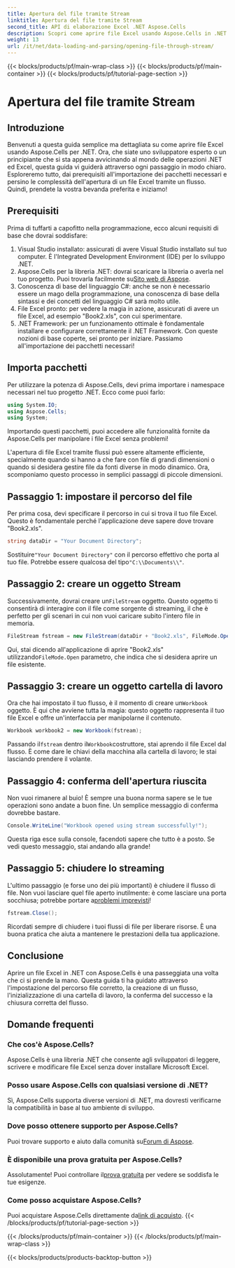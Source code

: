 ```yaml
---
title: Apertura del file tramite Stream
linktitle: Apertura del file tramite Stream
second_title: API di elaborazione Excel .NET Aspose.Cells
description: Scopri come aprire file Excel usando Aspose.Cells in .NET. Questa guida per principianti fornisce istruzioni passo dopo passo per una gestione efficiente dei file.
weight: 13
url: /it/net/data-loading-and-parsing/opening-file-through-stream/
---
```


{{< blocks/products/pf/main-wrap-class >}}
{{< blocks/products/pf/main-container >}}
{{< blocks/products/pf/tutorial-page-section >}}

# Apertura del file tramite Stream

## Introduzione
Benvenuti a questa guida semplice ma dettagliata su come aprire file Excel usando Aspose.Cells per .NET. Ora, che siate uno sviluppatore esperto o un principiante che si sta appena avvicinando al mondo delle operazioni .NET ed Excel, questa guida vi guiderà attraverso ogni passaggio in modo chiaro. Esploreremo tutto, dai prerequisiti all'importazione dei pacchetti necessari e persino le complessità dell'apertura di un file Excel tramite un flusso. Quindi, prendete la vostra bevanda preferita e iniziamo!
## Prerequisiti
Prima di tuffarti a capofitto nella programmazione, ecco alcuni requisiti di base che dovrai soddisfare:
1. Visual Studio installato: assicurati di avere Visual Studio installato sul tuo computer. È l'Integrated Development Environment (IDE) per lo sviluppo .NET.
2.  Aspose.Cells per la libreria .NET: dovrai scaricare la libreria o averla nel tuo progetto. Puoi trovarla facilmente su[Sito web di Aspose](https://releases.aspose.com/cells/net/).
3. Conoscenza di base del linguaggio C#: anche se non è necessario essere un mago della programmazione, una conoscenza di base della sintassi e dei concetti del linguaggio C# sarà molto utile.
4. File Excel pronto: per vedere la magia in azione, assicurati di avere un file Excel, ad esempio "Book2.xls", con cui sperimentare.
5. .NET Framework: per un funzionamento ottimale è fondamentale installare e configurare correttamente il .NET Framework.
Con queste nozioni di base coperte, sei pronto per iniziare. Passiamo all'importazione dei pacchetti necessari!
## Importa pacchetti
Per utilizzare la potenza di Aspose.Cells, devi prima importare i namespace necessari nel tuo progetto .NET. Ecco come puoi farlo:
```csharp
using System.IO;
using Aspose.Cells;
using System;
```
Importando questi pacchetti, puoi accedere alle funzionalità fornite da Aspose.Cells per manipolare i file Excel senza problemi!

L'apertura di file Excel tramite flussi può essere altamente efficiente, specialmente quando si hanno a che fare con file di grandi dimensioni o quando si desidera gestire file da fonti diverse in modo dinamico. Ora, scomponiamo questo processo in semplici passaggi di piccole dimensioni.
## Passaggio 1: impostare il percorso del file
Per prima cosa, devi specificare il percorso in cui si trova il tuo file Excel. Questo è fondamentale perché l'applicazione deve sapere dove trovare "Book2.xls".
```csharp
string dataDir = "Your Document Directory";
```
 Sostituire`"Your Document Directory"` con il percorso effettivo che porta al tuo file. Potrebbe essere qualcosa del tipo`"C:\\Documents\\"`.
## Passaggio 2: creare un oggetto Stream
 Successivamente, dovrai creare un`FileStream` oggetto. Questo oggetto ti consentirà di interagire con il file come sorgente di streaming, il che è perfetto per gli scenari in cui non vuoi caricare subito l'intero file in memoria.
```csharp
FileStream fstream = new FileStream(dataDir + "Book2.xls", FileMode.Open);
```
 Qui, stai dicendo all'applicazione di aprire "Book2.xls" utilizzando`FileMode.Open` parametro, che indica che si desidera aprire un file esistente.
## Passaggio 3: creare un oggetto cartella di lavoro
 Ora che hai impostato il tuo flusso, è il momento di creare un`Workbook` oggetto. È qui che avviene tutta la magia: questo oggetto rappresenta il tuo file Excel e offre un'interfaccia per manipolarne il contenuto.
```csharp
Workbook workbook2 = new Workbook(fstream);
```
 Passando il`fstream` dentro il`Workbook`costruttore, stai aprendo il file Excel dal flusso. È come dare le chiavi della macchina alla cartella di lavoro; le stai lasciando prendere il volante.
## Passaggio 4: conferma dell'apertura riuscita
Non vuoi rimanere al buio! È sempre una buona norma sapere se le tue operazioni sono andate a buon fine. Un semplice messaggio di conferma dovrebbe bastare.
```csharp
Console.WriteLine("Workbook opened using stream successfully!");
```
Questa riga esce sulla console, facendoti sapere che tutto è a posto. Se vedi questo messaggio, stai andando alla grande!
## Passaggio 5: chiudere lo streaming
 L'ultimo passaggio (e forse uno dei più importanti) è chiudere il flusso di file. Non vuoi lasciare quel file aperto inutilmente: è come lasciare una porta socchiusa; potrebbe portare a[problemi imprevisti](https://forum.aspose.com/c/cells/9)!
```csharp
fstream.Close();
```
Ricordati sempre di chiudere i tuoi flussi di file per liberare risorse. È una buona pratica che aiuta a mantenere le prestazioni della tua applicazione.
## Conclusione
Aprire un file Excel in .NET con Aspose.Cells è una passeggiata una volta che ci si prende la mano. Questa guida ti ha guidato attraverso l'impostazione del percorso file corretto, la creazione di un flusso, l'inizializzazione di una cartella di lavoro, la conferma del successo e la chiusura corretta del flusso. 
## Domande frequenti
### Che cos'è Aspose.Cells?
Aspose.Cells è una libreria .NET che consente agli sviluppatori di leggere, scrivere e modificare file Excel senza dover installare Microsoft Excel.
### Posso usare Aspose.Cells con qualsiasi versione di .NET?
Sì, Aspose.Cells supporta diverse versioni di .NET, ma dovresti verificarne la compatibilità in base al tuo ambiente di sviluppo.
### Dove posso ottenere supporto per Aspose.Cells?
 Puoi trovare supporto e aiuto dalla comunità su[Forum di Aspose](https://forum.aspose.com/c/cells/9).
### È disponibile una prova gratuita per Aspose.Cells?
 Assolutamente! Puoi controllare il[prova gratuita](https://releases.aspose.com/) per vedere se soddisfa le tue esigenze.
### Come posso acquistare Aspose.Cells?
 Puoi acquistare Aspose.Cells direttamente da[link di acquisto](https://purchase.aspose.com/buy).
{{< /blocks/products/pf/tutorial-page-section >}}

{{< /blocks/products/pf/main-container >}}
{{< /blocks/products/pf/main-wrap-class >}}

{{< blocks/products/products-backtop-button >}}
